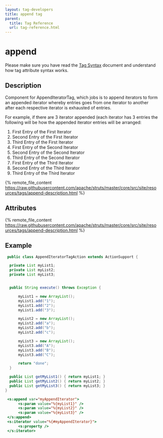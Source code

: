 ```yaml
---
layout: tag-developers
title: append tag
parent:
  title: Tag Reference
  url: tag-reference.html
---
```


# append

Please make sure you have read the [Tag Syntax](tag-syntax) document and understand how tag attribute syntax works.

## Description

Component for AppendIteratorTag, which jobs is to append iterators to form an appended iterator whereby entries goes 
from one iterator to another after each respective iterator is exhausted of entries.

For example, if there are 3 iterator appended (each iterator has 3 entries the following will be how the appended 
iterator entries will be arranged:

1. First Entry of the First Iterator
2. Second Entry of the First Iterator
3. Third Entry of the First Iterator
4. First Entry of the Second Iterator
5. Second Entry of the Second Iterator
6. Third Entry of the Second Iterator
7. First Entry of the Third Iterator
8. Second Entry of the Third Iterator
9. Third Entry of the Third Iterator

{% remote_file_content https://raw.githubusercontent.com/apache/struts/master/core/src/site/resources/tags/append-description.html %}

## Attributes

{% remote_file_content https://raw.githubusercontent.com/apache/struts/master/core/src/site/resources/tags/append-description.html %}

## Example

```java
 public class AppendIteratorTagAction extends ActionSupport {

  private List myList1;
  private List myList2;
  private List myList3;


  public String execute() throws Exception {

      myList1 = new ArrayList();
      myList1.add("1");
      myList1.add("2");
      myList1.add("3");

      myList2 = new ArrayList();
      myList2.add("a");
      myList2.add("b");
      myList2.add("c");

      myList3 = new ArrayList();
      myList3.add("A");
      myList3.add("B");
      myList3.add("C");

      return "done";
  }

  public List getMyList1() { return myList1; }
  public List getMyList2() { return myList2; }
  public List getMyList3() { return myList3; }
}

```

```jsp
 <s:append var="myAppendIterator">
      <s:param value="%{myList1}" />
      <s:param value="%{myList2}" />
      <s:param value="%{myList3}" />
 </s:append>
 <s:iterator value="%{#myAppendIterator}">
      <s:property />
 </s:iterator>
```
